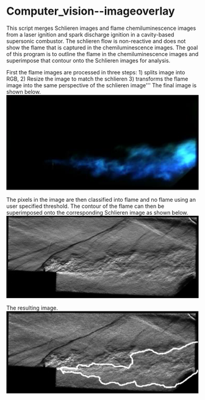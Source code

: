 # Computer_vision--imageoverlay
This script merges Schlieren images and flame chemiluminescence images from a laser ignition and spark discharge ignition in a cavity-based supersonic combustor. The schlieren flow is non-reactive and does not show the flame that is captured in the chemiluminescence images. The goal of this program is to outline the flame in the chemiluminescence images and superimpose that contour onto the Schlieren images for analysis.  

First the flame images are processed in three steps: 
        1) splits image into RGB, 
        2) Resize the image to match the schlieren 
        3) transforms the flame image into the same perspective of the schlieren image'''
The final image is shown below.  
![](Figures/Flame000200.PNG)  

The pixels in the image are then classified into flame and no flame using an user specified threshold. The contour of the flame can then be superimposed onto the corresponding Schlieren image as shown below.  
![](Figures/schlieren000200.PNG)  

The resulting image.  
![](Figures/merged000200.PNG)  
